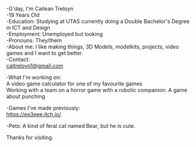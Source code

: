 -G'day, I'm Cailean Treloyn  
-19 Years Old  
-Education: Studying at UTAS currently doing a Double Bachelor's Degree in ICT and Design  
-Employment: Unemployed but looking  
-Pronouns: They/them  
-About me: I like making things, 3D Models, modelkits, projects, video games and I want to get better.  
-Contact:   
  caltreloyn1@gmail.com  

-What I'm working on:  
A video game calculator for one of my favourite games  
Working with a team on a horror game with a robotic companion.
A game about punching  

-Games I've made previously:  
https://ee3eee.itch.io/  


-Pets: A kind of feral cat named Bear, but he is cute.   


Thanks for visiting.   

<!---
caileantreloyn/caileantreloyn is a ✨ special ✨ repository because its `README.md` (this file) appears on your GitHub profile.
You can click the Preview link to take a look at your changes.
--->
